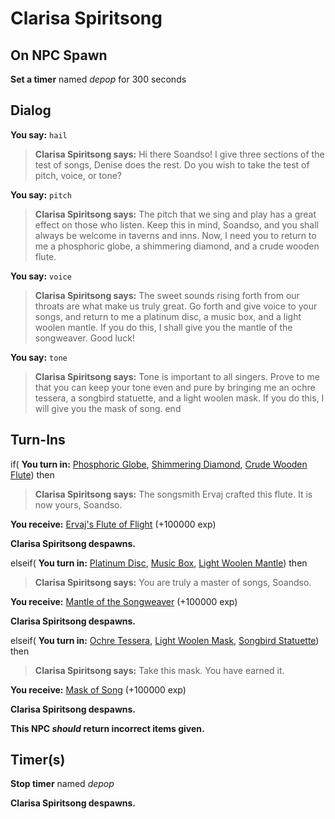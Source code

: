 # Clarisa Spiritsong
## On NPC Spawn

**Set a timer** named *depop* for 300 seconds
## Dialog

**You say:** `hail`



>**Clarisa Spiritsong says:** Hi there Soandso! I give three sections of the test of songs, Denise does the rest. Do you wish to take the test of pitch, voice, or tone?

**You say:** `pitch`




>**Clarisa Spiritsong says:** The pitch that we sing and play has a great effect on those who listen.  Keep this in mind, Soandso, and you shall always be welcome in taverns and inns.  Now, I need you to return to me a phosphoric globe, a shimmering diamond, and a crude wooden flute.

**You say:** `voice`




>**Clarisa Spiritsong says:** The sweet sounds rising forth from our throats are what make us truly great.  Go forth and give voice to your songs, and return to me a platinum disc, a music box, and a light woolen mantle.  If you do this, I shall give you the mantle of the songweaver.  Good luck!

**You say:** `tone`




>**Clarisa Spiritsong says:** Tone is important to all singers.  Prove to me that you can keep your tone even and pure by bringing me an ochre tessera, a songbird statuette, and a light woolen mask.  If you do this, I will give you the mask of song.
end

## Turn-Ins



if( **You turn in:** [Phosphoric Globe](/item/20947), [Shimmering Diamond](/item/20824), [Crude Wooden Flute](/item/20825)) then 



>**Clarisa Spiritsong says:** The songsmith Ervaj crafted this flute. It is now yours, Soandso.


 **You receive:**  [Ervaj's Flute of Flight](/item/27722) (+100000 exp)


**Clarisa Spiritsong despawns.**

elseif( **You turn in:** [Platinum Disc](/item/20940), [Music Box](/item/20822), [Light Woolen Mantle](/item/20823)) then 


>**Clarisa Spiritsong says:** You are truly a master of songs, Soandso.


 **You receive:**  [Mantle of the Songweaver](/item/27721) (+100000 exp)


**Clarisa Spiritsong despawns.**

elseif( **You turn in:** [Ochre Tessera](/item/20933), [Light Woolen Mask](/item/20821), [Songbird Statuette](/item/20820)) then 


>**Clarisa Spiritsong says:** Take this mask. You have earned it.


 **You receive:**  [Mask of Song](/item/27720) (+100000 exp)


**Clarisa Spiritsong despawns.**

**This NPC *should* return incorrect items given.**

## Timer(s)

**Stop timer** named *depop*

**Clarisa Spiritsong despawns.**




